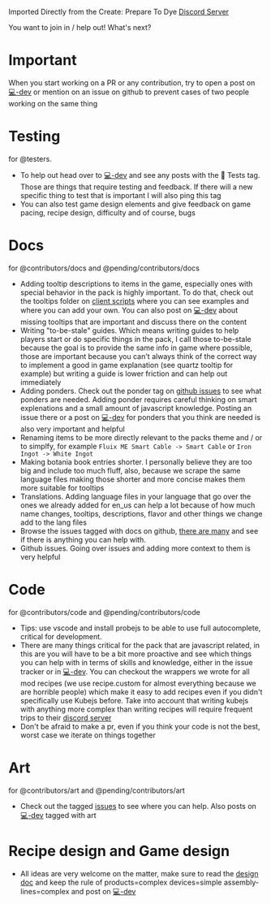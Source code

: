 Imported Directly from the Create: Prepare To Dye [Discord Server](https://discord.com/channels/890222432605057044/1181015949835501598)

You want to join in / help out! What's next?
# Important

When you start working on a PR or any contribution, try to open a post on [⁠💻-dev](https://discord.com/channels/890222432605057044/1179518463723716709) or mention on an issue on github to prevent cases of two people working on the same thing

# Testing
for @testers. 

- To help out head over to [⁠💻-dev](https://discord.com/channels/890222432605057044/1179518463723716709) and see any posts with the 🧪 Tests tag. Those are things that require testing and feedback. If there will a new specific thing to test that is important I will also ping this tag
- You can also test game design elements and give feedback on game pacing, recipe design, difficulty and of course, bugs

# Docs
for @contributors/docs and @pending/contributors/docs

- Adding tooltip descriptions to items in the game, especially ones with special behavior in the pack is highly important. To do that, check out the tooltips folder on [client scripts](https://github.com/Yarden-zamir/Create-Prepare-to-Dye/tree/main/kubejs/client_scripts/tooltips) where you can see examples and where you can add your own. You can also post on [⁠💻-dev](https://discord.com/channels/890222432605057044/1179518463723716709) about missing tooltips that are important and discuss there on the content
- Writing "to-be-stale" guides. Which means writing guides to help players start or do specific things in the pack, I call those to-be-stale because the goal is to provide the same info in game where possible, those are important because you can't always think of the correct way to implement a good in game explanation (see quartz tooltip for example) but writing a guide is lower friction and can help out immediately
- Adding ponders. Check out the ponder tag on [github issues](https://github.com/Yarden-zamir/Create-Prepare-to-Dye/issues?q=ponder) to see what ponders are needed. Adding ponder requires careful thinking on smart explenations and a small amount of javascript knowledge. Posting an issue there or a post on ⁠[💻-dev](https://discord.com/channels/890222432605057044/1179518463723716709) for ponders that you think are needed is also very important and helpful
- Renaming items to be more directly relevant to the packs theme and / or to simplfy, for example `Fluix ME Smart Cable -> Smart Cable` or `Iron Ingot -> White Ingot`
- Making botania book entries shorter. I personally believe they are too big and include too much fluff, also, because we scrape the same language files making those shorter and more concise makes them more suitable for tooltips
- Translations. Adding language files in your language that go over the ones we already added for en_us can help a lot because of how much name changes, tooltips, descriptions, flavor and other things we change add to the lang files
- Browse the issues tagged with docs on github, [there are many](https://github.com/Yarden-zamir/Create-Prepare-to-Dye/issues?q=is%3Aissue+is%3Aopen+sort%3Aupdated-desc+label%3Adocumentation) and see if there is anything you can help with.
- Github issues. Going over issues and adding more context to them is very helpful

# Code
for @contributors/code and @pending/contributors/code

- Tips: use vscode and install probejs to be able to use full autocomplete, critical for development.
- There are many things critical for the pack that are javascript related, in this are you will have to be a bit more proactive and see which things you can help with in terms of skills and knowledge, either in the issue tracker or in [⁠💻-dev](https://discord.com/channels/890222432605057044/1179518463723716709). You can checkout the wrappers we wrote for all mod recipes (we use recipe.custom for almost everything because we are horrible people) which make it easy to add recipes even if you didn't specifically use Kubejs before. Take into account that writing kubejs with anything more complex than writing recipes will require frequent trips to their [discord server](https://discord.gg/lat)
- Don't be afraid to make a pr, even if you think your code is not the best, worst case we iterate on things together
 
# Art
for @contributors/art and @pending/contributors/art 

- Check out the tagged [issues](https://github.com/Yarden-zamir/Create-Prepare-to-Dye/issues?q=is%3Aopen+label%3Aart+sort%3Aupdated-desc) to see where you can help. Also posts on ⁠[💻-dev](https://discord.com/channels/890222432605057044/1179518463723716709) tagged with art

# Recipe design and Game design

- All ideas are very welcome on the matter, make sure to read the [design doc](https://github.com/Yarden-zamir/Create-Prepare-to-Dye/blob/main/design-doc.md) and keep the rule of products=complex devices=simple assembly-lines=complex and post on ⁠[💻-dev](https://discord.com/channels/890222432605057044/1179518463723716709)
 
